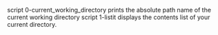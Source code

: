 script 0-current_working_directory prints the absolute path name of the current working directory
script 1-listit displays the contents list of your current directory.
